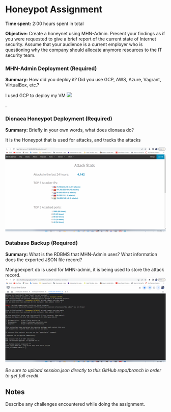 # Honeypot Assignment

**Time spent:** 2:00 hours spent in total

**Objective:** Create a honeynet using MHN-Admin. Present your findings as if you were requested to give a brief report of the current state of Internet security. Assume that your audience is a current employer who is questioning why the company should allocate anymore resources to the IT security team.

### MHN-Admin Deployment (Required)

**Summary:** How did you deploy it? Did you use GCP, AWS, Azure, Vagrant, VirtualBox, etc.?


I used GCP to deploy my VM
<img src="Installing Honeypot.gif">

.
### Dionaea Honeypot Deployment (Required)

**Summary:** Briefly in your own words, what does dionaea do?


It is the Honeypot that is used for attacks, and tracks the attacks

![](Honeypot.gif)


### Database Backup (Required) 

**Summary:** What is the RDBMS that MHN-Admin uses? What information does the exported JSON file record?


Mongoexpert db is used for MHN-admin, it is being used to store the attack record.
<img src="json file.gif">


*Be sure to upload session.json directly to this GitHub repo/branch in order to get full credit.*



## Notes

Describe any challenges encountered while doing the assignment.
